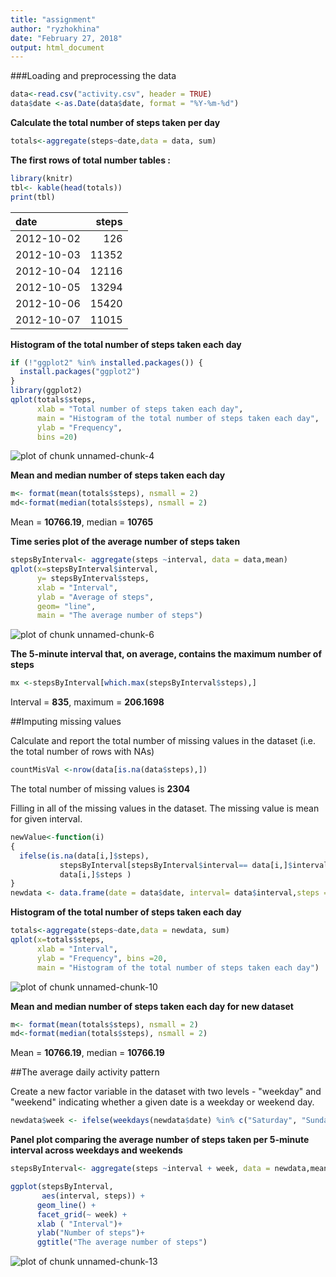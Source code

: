 ```yaml
---
title: "assignment"
author: "ryzhokhina"
date: "February 27, 2018"
output: html_document
---
```




###Loading and preprocessing the data


```r
data<-read.csv("activity.csv", header = TRUE)
data$date <-as.Date(data$date, format = "%Y-%m-%d")
```

**Calculate the total number of steps taken per day**


```r
totals<-aggregate(steps~date,data = data, sum)
```

**The first rows of total number tables :**


```r
library(knitr)
tbl<- kable(head(totals))
print(tbl)
```



|date       | steps|
|:----------|-----:|
|2012-10-02 |   126|
|2012-10-03 | 11352|
|2012-10-04 | 12116|
|2012-10-05 | 13294|
|2012-10-06 | 15420|
|2012-10-07 | 11015|

**Histogram of the total number of steps taken each day**


```r
if (!"ggplot2" %in% installed.packages()) {
  install.packages("ggplot2")
}
library(ggplot2)
qplot(totals$steps, 
      xlab = "Total number of steps taken each day", 
      main = "Histogram of the total number of steps taken each day", 
      ylab = "Frequency", 
      bins =20)
```

![plot of chunk unnamed-chunk-4](figure/unnamed-chunk-4-1.png)

**Mean and median number of steps taken each day**


```r
m<- format(mean(totals$steps), nsmall = 2)
md<-format(median(totals$steps), nsmall = 2)
```

Mean = **10766.19**, median = **10765**


**Time series plot of the average number of steps taken**


```r
stepsByInterval<- aggregate(steps ~interval, data = data,mean)
qplot(x=stepsByInterval$interval, 
      y= stepsByInterval$steps, 
      xlab = "Interval", 
      ylab = "Average of steps", 
      geom= "line", 
      main = "The average number of steps")
```

![plot of chunk unnamed-chunk-6](figure/unnamed-chunk-6-1.png)


**The 5-minute interval that, on average, contains the maximum number of steps**


```r
mx <-stepsByInterval[which.max(stepsByInterval$steps),]
```

Interval = **835**, maximum = **206.1698**

##Imputing missing values

Calculate and report the total number of missing values in the dataset (i.e. the total number of rows with NAs)


```r
countMisVal <-nrow(data[is.na(data$steps),])
```

The total number of missing values is **2304**

Filling in all of the missing values in the dataset. The missing value is mean for given interval.


```r
newValue<-function(i)
{
  ifelse(is.na(data[i,]$steps), 
           stepsByInterval[stepsByInterval$interval== data[i,]$interval,]$steps ,
           data[i,]$steps )
}
newdata <- data.frame(date = data$date, interval= data$interval,steps = sapply(1:nrow(data), FUN= newValue))
```

**Histogram of the total number of steps taken each day**


```r
totals<-aggregate(steps~date,data = newdata, sum)
qplot(x=totals$steps, 
      xlab = "Interval", 
      ylab = "Frequency", bins =20,
      main = "Histogram of the total number of steps taken each day")
```

![plot of chunk unnamed-chunk-10](figure/unnamed-chunk-10-1.png)

**Mean and median number of steps taken each day for new dataset**


```r
m<- format(mean(totals$steps), nsmall = 2)
md<-format(median(totals$steps), nsmall = 2)
```

Mean = **10766.19**, median = **10766.19**


##The average daily activity pattern

Create a new factor variable in the dataset with two levels - "weekday" and "weekend" indicating whether a given date is a weekday or weekend day.


```r
newdata$week <- ifelse(weekdays(newdata$date) %in% c("Saturday", "Sunday"), "weekend", "weekday")
```

**Panel plot comparing the average number of steps taken per 5-minute interval across weekdays and weekends**


```r
stepsByInterval<- aggregate(steps ~interval + week, data = newdata,mean)

ggplot(stepsByInterval, 
       aes(interval, steps)) + 
      geom_line() + 
      facet_grid(~ week) +
      xlab ( "Interval")+
      ylab("Number of steps")+
      ggtitle("The average number of steps")
```

![plot of chunk unnamed-chunk-13](figure/unnamed-chunk-13-1.png)
